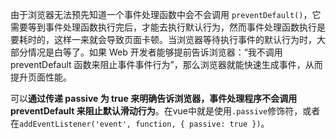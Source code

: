 由于浏览器无法预先知道一个事件处理函数中会不会调用 `preventDefault()`，它需要等到事件处理函数执行完后，才能去执行默认行为，然而事件处理函数执行是要耗时的，这样一来就会导致页面卡顿。当浏览器等待执行事件的默认行为时，大部分情况是白等了。如果 Web 开发者能够提前告诉浏览器：“我不调用 preventDefault 函数来阻止事件事件行为”，那么浏览器就能快速生成事件，从而提升页面性能。

可以**通过传递 passive 为 true 来明确告诉浏览器，事件处理程序不会调用 preventDefault 来阻止默认滑动行为**。在vue中就是使用`.passive`修饰符，或者在`addEventListener('event', function, { passive: true })`。

